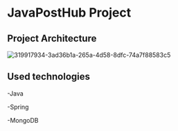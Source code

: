 <h1>JavaPostHub Project</h1>
<h2>Project Architecture</h2>

![319917934-3ad36b1a-265a-4d58-8dfc-74a7f88583c5](https://github.com/igora45/JavaPostHub-Project/assets/98365666/07cfb0d0-0e87-4a83-8cf0-db3df12495c9)

<h2>Used technologies</h2>

-Java

-Spring

-MongoDB
